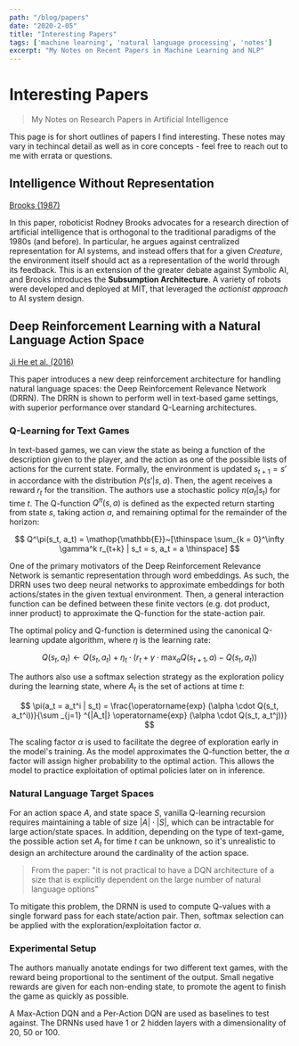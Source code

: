 ```yaml
---
path: "/blog/papers"
date: "2020-2-05"
title: "Interesting Papers"
tags: ['machine learning', 'natural language processing', 'notes']
excerpt: "My Notes on Recent Papers in Machine Learning and NLP"
---
```


# Interesting Papers
> My Notes on Research Papers in Artificial Intelligence

This page is for short outlines of papers I find interesting. These notes may vary in techincal detail as well as in core concepts - feel free to reach out to me with errata or questions.

## Intelligence Without Representation
[Brooks (1987)](https://people.csail.mit.edu/brooks/papers/representation.pdf)

In this paper, roboticist Rodney Brooks advocates for a research direction of artificial intelligence that is orthogonal to the traditional paradigms of the 1980s (and before). In particular, he argues against centralized representation for AI systems, and instead offers that for a given *Creature*, the environment itself should act as a representation of the world through its feedback. This is an extension of the greater debate against Symbolic AI, and Brooks introduces the **Subsumption Architecture**. A variety of robots were developed and deployed at MIT, that leveraged the *actionist approach* to AI system design.

## Deep Reinforcement Learning with a Natural Language Action Space
[Ji He et al. (2016)](https://arxiv.org/abs/1511.04636)

This paper introduces a new deep reinforcement architecture for handling natural language spaces: the Deep Reinforcement Relevance Network (DRRN). The DRRN is shown to perform well in text-based game settings, with superior performance over standard Q-Learning architectures. 

### Q-Learning for Text Games
In text-based games, we can view the state as being a function of the description given to the player, and the action as one of the possible lists of actions for the current state. Formally, the environment is updated $s_{t + 1} = s'$ in accordance with the distribution $P(s' | s, a)$. Then, the agent receives a reward $r_t$ for the transition. The authors use a stochastic policy $\pi(a_t | s_t)$ for time $t$. The Q-function $Q^\pi (s, a)$ is defined as the expected return starting from state $s$, taking action $a$, and remaining optimal for the remainder of the horizon:

$$
Q^\pi(s_t, a_t) = \mathop{\mathbb{E}}~[\thinspace \sum_{k = 0}^\infty \gamma^k r_{t+k} | s_t = s, a_t = a \thinspace]
$$

One of the primary motivators of the Deep Reinforcement Relevance Network is semantic representation through word embeddings. As such, the DRRN uses two deep neural networks to approximate embeddings for both actions/states in the given textual environment. Then, a general interaction function can be defined between these finite vectors (e.g. dot product, inner product) to approximate the Q-function for the state-action pair. 

The optimal policy and Q-function is determined using the canonical Q-learning update algorithm, where $\eta$ is the learning rate:

$$
Q(s_t, a_t) \leftarrow Q(s_t, a_t) + \eta_t \cdot (r_t + \gamma \cdot \operatorname{max}_a Q(s_{t+1}, a) - Q(s_t, a_t))
$$

The authors also use a softmax selection strategy as the exploration policy during the learning state, where $A_t$ is the set of actions at time $t$:

$$
\pi(a_t = a_t^i | s_t) = \frac{\operatorname{exp} (\alpha \cdot Q(s_t, a_t^i))}{\sum _{j=1} ^{|A_t|} \operatorname{exp} (\alpha \cdot Q(s_t, a_t^j))}
$$

The scaling factor $\alpha$ is used to facilitate the degree of exploration early in the model's training. As the model approximates the Q-function better, the $\alpha$ factor will assign higher probability to the optimal action. This allows the model to practice exploitation of optimal policies later on in inference.

### Natural Language Target Spaces

For an action space $A$, and state space $S$, vanilla Q-learning recursion requires maintaining a table of size $|A| \cdot |S|$, which can be intractable for large action/state spaces. In addition, depending on the type of text-game, the possible action set $A_t$ for time $t$ can be unknown, so it's unrealistic to design an architecture around the cardinality of the action space.

> From the paper: "it is not practical to have a DQN architecture of a size that is explicitly dependent on the large number of natural language options"

To mitigate this problem, the DRNN is used to compute Q-values with a single forward pass for each state/action pair. Then, softmax selection can be applied with the exploration/exploitation factor $\alpha$.

### Experimental Setup 

The authors manually anotate endings for two different text games, with the reward being proportional to the sentiment of the output. Small negative rewards are given for each non-ending state, to promote the agent to finish the game as quickly as possible.

A Max-Action DQN and a Per-Action DQN are used as baselines to test against. The DRNNs used have 1 or 2 hidden layers with a dimensionality of 20, 50 or 100.